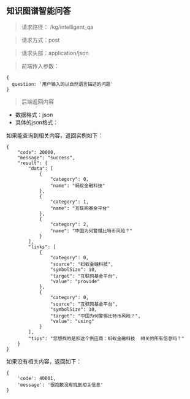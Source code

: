 ## 知识图谱智能问答

> 请求路径： /kg/intelligent_qa

> 请求方式：post

> 请求头部：application/json

> 前端传入参数：

```angular2html
{
  question: '用户输入的以自然语言描述的问题'
}
```

> 后端返回内容

* 数据格式：json
* 具体的json格式：

如果能查询到相关内容，返回实例如下：
```angular2html
{
    "code": 20000,
    "message": "success",
    "result": {
        "data": [
            {
                "category": 0,
                "name": "蚂蚁金融科技"
            },
            {
                "category": 1,
                "name": "互联网基金平台"
            },
            {
                "category": 2,
                "name": "中国为何警惕比特币风险？"
            }
        ],
        "links": [
            {
                "category": 0,
                "source": "蚂蚁金融科技",
                "symbolSize": 10,
                "target": "互联网基金平台",
                "value": "provide"
            },
            {
                "category": 0,
                "source": "互联网基金平台",
                "symbolSize": 10,
                "target": "中国为何警惕比特币风险？",
                "value": "using"
            }
        ],
        "tips": "您想找的是和这个供应商：蚂蚁金融科技  相关的所有信息吗？"
    }
}
```

如果没有相关内容，返回如下：
```angular2html
{
    'code': 40001,
    'message': '很抱歉没有找到相关信息'
}
```
